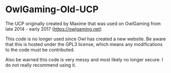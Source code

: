 # OwlGaming-Old-UCP
The UCP originally created by Maxime that was used on OwlGaming from late 2014 - early 2017
(https://owlgaming.net)

This code is no longer used since Owl has created a new website.
Be aware that this is hosted under the GPL3 license, which means any modifications to the code must be contributed.

Also be warned this code is very messy and most likely no longer secure. I do not really recommend using it.
